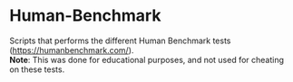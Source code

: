 # Human-Benchmark
Scripts that performs the different Human Benchmark tests (https://humanbenchmark.com/). <br> 
<b>Note</b>: This was done for educational purposes, and not used for cheating on these tests. 
